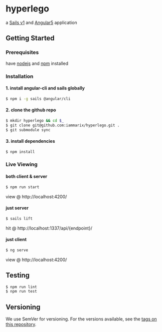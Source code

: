 # hyperlego

a [Sails v1](https://sailsjs.com) and [Angular5](https://angular.io) application

## Getting Started 

### Prerequisites
have [nodejs](https://nodejs.org/en/download/) and [npm](https://docs.npmjs.com/getting-started/installing-node) installed

### Installation

#### 1. install angular-cli and sails globally

```bash
$ npm i -g sails @angular/cli
```

#### 2. clone the github repo

```bash
$ mkdir hyperlego && cd $_
$ git clone git@github.com:iammarix/hyperlego.git .
$ git submodule sync
```

#### 3. install dependencies
```bash
$ npm install
```

### Live Viewing
#### both client & server
```bash
$ npm run start
```
view @ http://localhost:4200/
#### just server
```bash
$ sails lift
```
hit @ http://localhost:1337/api/{endpoint}/
#### just client
```bash
$ ng serve
```
view @ http://localhost:4200/

## Testing
```bash
$ npm run lint
$ npm run test
```

## Versioning
We use SemVer for versioning. For the versions available, see the [tags on this repository](https://github.com/iammarix/hyperlego/tags).


<!-- Internally, Sails used [`sails-generate@1.15.20`](https://github.com/balderdashy/sails-generate/tree/v1.15.20/lib/core-generators/new). -->


